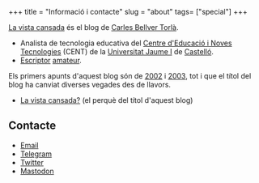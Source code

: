 +++
title = "Informació i contacte"
slug = "about"
tags= ["special"]
+++

<article class="post h-entry">

[La vista cansada](https://blog.carlesbellver.net) és el blog de [Carles Bellver Torlà](https://carlesbellver.net).

- Analista de tecnologia educativa del [Centre d'Educació i Noves Tecnologies](https://cent.uji.es) (CENT) de la [Universitat Jaume I](https://www.uji.es) de [Castelló](https://ca.wikipedia.org/wiki/Castelló_de_la_Plana).
- [Escriptor](https://carlesbellver.net/llibres/) [amateur](/2011/06/07/reivindicaci-de-lamateurisme.html).

Els primers apunts d'aquest blog són de [2002](/2002/09/29/joan-francesc-mira.html) i [2003](/2003/02/01/la-finestra-de.html), tot i que el títol del blog ha canviat diverses vegades des de llavors.

- [La vista cansada?](/2013/11/24/la-vista-cansada.html) (el perquè del títol d'aquest blog)

## Contacte

- [Email](mailto:carles@carlesbellver.net)
- [Telegram](http://telegram.me/carlesbellver)
- [Twitter](http://twitter.com/carlesbellver)
- [Mastodon](https://mastodon.social/@carlesbellver)

</div>